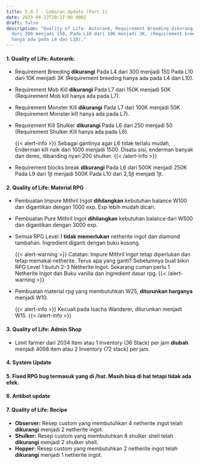 ```yaml
---
title: 5.0.7 - Lebaran Update (Part 1)
date: 2023-04-22T20:17:00.000Z
draft: false
description: "Quality of Life: Autorank, Requirement Breeding dikurangi, Pada L4
  dari 300 menjadi 150, Pada L10 dari 10K menjadi 3K, (Requirement breeding
  hanya ada pada L4 dan L10)."
---
```

#### 1. Quality of Life: Autorank:

* Requirement Breeding **dikurangi** Pada L4 dari 300 menjadi 150 Pada L10 dari 10K menjadi 3K (Requirement breeding hanya ada pada L4 dan L10).
* Requirement Mob Kill **dikurangi** Pada L7 dari 150K menjadi 50K (Requirement Mob kill hanya ada pada L7).
* Requirement Monster Kill **dikurangi** Pada L7 dari 100K menjadi 50K (Requirement Monster kill hanya ada pada L7).
* Requirement Kill Shulker **dikurangi** Pada L6 dari 250 menjadi 50 (Requirement Shulker Kill hanya ada pada L6).

  {{< alert-info >}} Sebagai gantinya agar L6 tidak terlalu mudah, Enderman kill naik dari 1000 menjadi 1500. Disatu sisi, enderman banyak dan deres, dibanding nyari 200 shulker. {{< /alert-info >}}
* Requirement blocks break **dikurangi** Pada L6 dari 500K menjadi 250K Pada L9 dari 1jt menjadi 500K Pada L10 dari 2,5jt menjadi 1jt.

#### 2﻿. Quality of Life: Material RPG

* Pembuatan Impure Mithril Ingot **dihilangkan** kebutuhan balance W100 dan digantikan dengan 1000 exp. Exp lebih mudah dicari.
* Pembuatan Pure Mithril Ingot **dihilangkan** kebutuhan balance dari W500 dan digantikan dengan 3000 exp.
* Semua RPG Level 1 **tidak memerlukan** netherite ingot dan diamond tambahan. Ingredient diganti dengan buku kosong.

  {{< alert-warning >}} Catatan: Impure Mithril Ingot tetap diperlukan dan tetap memakai netherite. Terus apa yang ganti? Sebelumnya buat bikin RPG Level 1 butuh 2-3 Netherite Ingot. Sekarang cuman perlu 1 Netherite Ingot dan Buku vanilla dan ingredient dasar rpg. {{< /alert-warning >}}
* Pembuatan material rpg yang membutuhkan W25, **diturunkan harganya** menjadi W10.

  {{< alert-info >}} Kecuali pada Isacha Wanderer, diturunkan menjadi W15. {{< /alert-info >}}

#### 3﻿. Quality of Life: Admin Shop

* Limit farmer dari 2034 Item atau 1 Inventory (36 Stack) per jam **diubah** menjadi 4068 item atau 2 Inventory (72 stack) per jam.

#### 4﻿. System Update

#### 5﻿. Fixed RPG bug termasuk yang di /hat. Masih bisa di hat tetapi tidak ada efek.

#### 6﻿. Antibot update

#### 7﻿. Quality of Life: Recipe

* **Observer:** Resep custom yang membutuhkan 4 netherite ingot telah **dikurangi** menjadi 2 netherite ingot.
* **Shulker:** Resep custom yang membutuhkan 8 shulker shell telah **dikurangi** menjadi 2 shulker shell. 
* **Hopper:** Resep custom yang membutuhkan 2 netherite ingot telah **dikurangi** menjadi 1 netherite ingot.